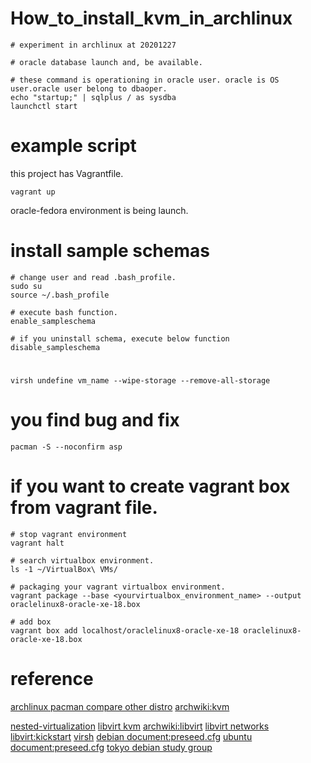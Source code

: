 # How_to_install_kvm_in_archlinux

```shell
# experiment in archlinux at 20201227

```

```shell
# oracle database launch and, be available.

# these command is operationing in oracle user. oracle is OS user.oracle user belong to dbaoper.
echo "startup;" | sqlplus / as sysdba
launchctl start
```
# example script
this project has Vagrantfile.
```shell
vagrant up
```
oracle-fedora environment is being launch.

# install sample schemas

```shell
# change user and read .bash_profile.
sudo su
source ~/.bash_profile

# execute bash function.
enable_sampleschema

# if you uninstall schema, execute below function
disable_sampleschema
```

# 
```shell
virsh undefine vm_name --wipe-storage --remove-all-storage
```

# you find bug and fix
```shell
pacman -S --noconfirm asp
```
# if you want to create vagrant box from vagrant file.

```shell
# stop vagrant environment
vagrant halt

# search virtualbox environment.
ls -1 ~/VirtualBox\ VMs/

# packaging your vagrant virtualbox environment. 
vagrant package --base <yourvirtualbox_environment_name> --output oraclelinux8-oracle-xe-18.box

# add box
vagrant box add localhost/oraclelinux8-oracle-xe-18 oraclelinux8-oracle-xe-18.box
```

# reference

[archlinux pacman compare other distro](https://wiki.archlinux.org/index.php/Pacman/Rosetta)
[archwiki:kvm](https://wiki.archlinux.org/index.php/KVM)

[nested-virtualization](https://blog.amedama.jp/entry/virtualbox-nested-virtualization)
[libvirt kvm](https://densan-hoshigumi.com/server/centos8-kvm-install)
[archwiki:libvirt](https://wiki.archlinux.org/index.php/libvirt)
[libvirt networks](https://kernhack.hatenablog.com/entry/2014/05/12/221554)
[libvirt:kickstart](https://qiita.com/slotport/items/6af9efbc5a20a94f51b6)
[virsh](https://qiita.com/TsutomuNakamura/items/22d9d2629a8eb9360865)
[debian document:preseed.cfg](https://www.debian.org/releases/jessie/mips/apbs02.html.en)
[ubuntu document:preseed.cfg](https://help.ubuntu.com/lts/installation-guide/example-preseed.txt)
[tokyo debian study group](https://tokyodebian-team.pages.debian.net/pdf2016/debianmeetingresume201610-presentation-sugimoto.pdf)